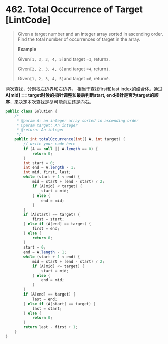 # 462. Total Occurrence of Target \[LintCode\]

> Given a target number and an integer array sorted in ascending order. Find the total number of occurrences of target in the array.
>
> **Example**
>
> Given`[1, 3, 3, 4, 5]`and target =`3`, return`2`.
>
> Given`[2, 2, 3, 4, 6]`and target =`4`, return`1`.
>
> Given`[1, 2, 3, 4, 5]`and target =`6`, return`0`.

两次查找，分别找左边界和右边界， 相当于查找first和last index的结合体。通过**A\[mid\] == target时候的指针调整**和**最后判断start, end指针是否为target的顺序**，来决定本次查找是尽可能向左还是向右。

```java
public class Solution {
    /*
     * @param A: an integer array sorted in ascending order
     * @param target: An integer
     * @return: An integer
     */
    public int totalOccurrence(int[] A, int target) {
        // write your code here
        if (A == null || A.length == 0) {
            return 0;
        }
        int start = 0; 
        int end = A.length - 1;
        int mid, first, last;
        while (start + 1 < end) {
            mid = start + (end - start) / 2;
            if (A[mid] < target) {
                start = mid;
            } else {
                end = mid;
            }
        }
        if (A[start] == target) {
            first = start;
        } else if (A[end] == target) {
            first = end;
        } else {
            return 0;
        }
        start = 0; 
        end = A.length - 1;
        while (start + 1 < end) {
            mid = start + (end - start) / 2;
            if (A[mid] <= target) {
                start = mid;
            } else {
                end = mid;
            }
        }
        if (A[end] == target) {
            last = end;
        } else if (A[start] == target) {
            last = start;
        } else {
            return 0;
        }
        return last - first + 1;
    }
}
```



